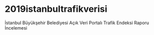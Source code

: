 # 2019istanbultrafikverisi
İstanbul Büyükşehir Belediyesi Açık Veri Portalı Trafik Endeksi Raporu İncelemesi
